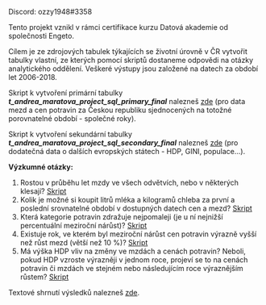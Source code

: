 Discord: ozzy1948#3358

Tento projekt vznikl v rámci certifikace kurzu Datová akademie od společnosti Engeto.

Cílem je ze zdrojových tabulek týkajících se životní úrovně v ČR vytvořit tabulky vlastní, ze kterých pomocí skriptů dostaneme odpovědi na otázky analytického oddělení. Veškeré výstupy jsou založené na datech za období let 2006-2018.

Skript k vytvoření primární tabulky *__t_andrea_maratova_project_sql_primary_final__* nalezneš [zde](https://github.com/AndreaMaratova/engeto_project/blob/main/01_vytvoreni_tabulky_primary) (pro data mezd a cen potravin za Českou republiku sjednocených na totožné porovnatelné období - společné roky).

Skript k vytvoření sekundární tabulky *__t_andrea_maratova_project_sql_secondary_final__* nalezneš [zde](https://github.com/AndreaMaratova/engeto_project/blob/main/02_vytvoreni_tabulky_secondary) (pro dodatečná data o dalších evropských státech - HDP, GINI, populace...).

**Výzkumné otázky:** 

1. Rostou v průběhu let mzdy ve všech odvětvích, nebo v některých klesají? [Skript](https://github.com/AndreaMaratova/engeto_project/blob/main/1_otazka_komplet)
2. Kolik je možné si koupit litrů mléka a kilogramů chleba za první a poslední srovnatelné období v dostupných datech cen a mezd? [Skript](https://github.com/AndreaMaratova/engeto_project/blob/main/2_otazka_komplet)
3. Která kategorie potravin zdražuje nejpomaleji (je u ní nejnižší percentuální meziroční nárůst)? [Skript](https://github.com/AndreaMaratova/engeto_project/blob/main/3_otazka_komplet)
4. Existuje rok, ve kterém byl meziroční nárůst cen potravin výrazně vyšší než růst mezd (větší než 10 %)? [Skript](https://github.com/AndreaMaratova/engeto_project/blob/main/4_otazka_komplet)
5. Má výška HDP vliv na změny ve mzdách a cenách potravin? Neboli, pokud HDP vzroste výrazněji v jednom roce, projeví se to na cenách potravin či mzdách ve stejném nebo následujícím roce výraznějším růstem? [Skript](https://github.com/AndreaMaratova/engeto_project/blob/main/5_otazka_komplet)


Textové shrnutí výsledků nalezneš [zde](vysledky_text.md).





